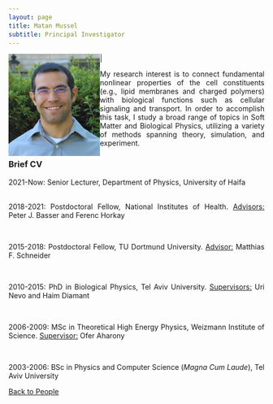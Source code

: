 ```yaml
---
layout: page
title: Matan Mussel
subtitle: Principal Investigator
---
```


<img align="left" src="/assets/img/MatanMussel.jpg" width='180'> |

<div style="text-align: justify">

My research interest is to connect fundamental nonlinear properties of the cell constituents (e.g., lipid membranes and charged polymers) with biological functions such as cellular signaling and transport. In order to accomplish this task, I study a broad range of topics in Soft Matter and Biological Physics, utilizing a variety of methods spanning theory, simulation, and experiment.

</div>

### Brief CV

<div style="text-align: justify">
2021-Now: Senior Lecturer, Department of Physics, University of Haifa <br />

<br />

2018-2021: Postdoctoral Fellow, National Institutes of Health. <u> Advisors:</u> Peter J. Basser and Ferenc Horkay<br />

<br />

2015-2018: Postdoctoral Fellow, TU Dortmund University. <u>Advisor:</u> Matthias F. Schneider<br />

<br />

2010-2015: PhD in Biological Physics, Tel Aviv University. <u>Supervisors:</u> Uri Nevo and Haim Diamant<br />

<br />

2006-2009: MSc in Theoretical High Energy Physics, Weizmann Institute of Science. <u>Supervisor:</u> Ofer Aharony<br />

<br />

2003-2006: BSc in Physics and Computer Science (<i>Magna Cum Laude</i>), Tel Aviv University <br />

</div>

[Back to People](/pages/people)
